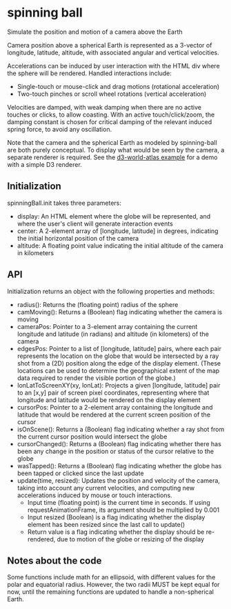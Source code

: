 # spinning ball

Simulate the position and motion of a camera above the Earth

Camera position above a spherical Earth is represented as a 3-vector of
longitude, latitude, altitude, with associated angular and vertical
velocities. 

Accelerations can be induced by user interaction with the HTML div where
the sphere will be rendered. Handled interactions include:
- Single-touch or mouse-click and drag motions (rotational acceleration)
- Two-touch pinches or scroll wheel rotations (vertical acceleration)

Velocities are damped, with weak damping when there are no active touches
or clicks, to allow coasting. With an active touch/click/zoom, the damping
constant is chosen for critical damping of the relevant induced spring force,
to avoid any oscillation.

Note that the camera and the spherical Earth as modeled by spinning-ball are
both purely conceptual. To display what would be seen by the camera, a separate
renderer is required. See the [d3-world-atlas example][] for a demo with a 
simple D3 renderer.

[d3-world-atlas example]: https://globeletjs.github.io/spinning-ball/examples/d3-world-atlas/index.html

## Initialization
spinningBall.init takes three parameters:
- display: An HTML element where the globe will be represented, and where the
  user's client will generate interaction events
- center: A 2-element array of [longitude, latitude] in degrees, indicating
  the initial horizontal position of the camera
- altitude: A floating point value indicating the initial altitude of the
  camera in kilometers

## API
Initialization returns an object with the following properties and methods:
- radius(): Returns the (floating point) radius of the sphere
- camMoving(): Returns a (Boolean) flag indicating whether the camera is moving
- cameraPos: Pointer to a 3-element array containing the current longitude and
  latitude (in radians) and altitude (in kilometers) of the camera
- edgesPos: Pointer to a list of [longitude, latitude] pairs, where each pair
  represents the location on the globe that would be intersected by a ray shot
  from a (2D) position along the edge of the display element. (These locations
  can be used to determine the geographical extent of the map data required to
  render the visible portion of the globe.)
- lonLatToScreenXY(xy, lonLat): Projects a given [longitude, latitude] pair to
  an [x,y] pair of screen pixel coordinates, representing where that longitude
  and latitude would be rendered on the display element
- cursorPos: Pointer to a 2-element array containing the longitude and latitude
  that would be rendered at the current screen position of the cursor
- isOnScene(): Returns a (Boolean) flag indicating whether a ray shot from the 
  current cursor position would intersect the globe
- cursorChanged(): Returns a (Boolean) flag indicating whether there has been
  any change in the position or status of the cursor relative to the globe
- wasTapped(): Returns a (Boolean) flag indicating whether the globe has been
  tapped or clicked since the last update
- update(time, resized): Updates the position and velocity of the camera,
  taking into account any current velocities, and computing new accelerations
  induced by mouse or touch interactions.
  - Input time (floating point) is the current time in seconds. If using
    requestAnimationFrame, its argument should be multiplied by 0.001
  - Input resized (Boolean) is a flag indicating whether the display element
    has been resized since the last call to update()
  - Return value is a flag indicating whether the display should be
    re-rendered, due to motion of the globe or resizing of the display

## Notes about the code
Some functions include math for an ellipsoid, with different values for the
polar and equatorial radius. However, the two radii MUST be kept equal for now,
until the remaining functions are updated to handle a non-spherical Earth.
